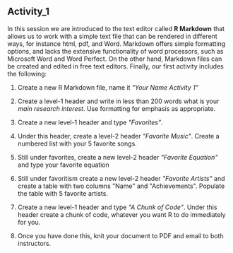 ## Activity_1

In this session we are introduced to the text editor called **R Markdown** that 
allows us to work with a simple text file that can be rendered in different ways, for instance html, pdf, and Word. Markdown offers simple formatting options, and lacks the extensive functionality of word processors, such as Microsoft Word and Word Perfect. On the other hand, Markdown files can be created and edited in free text editors. Finally, our first activity includes the following:

1.	Create a new R Markdown file, name it *"Your Name Activity 1"*

2.	Create a level-1 header and write in less than 200 words what is your *main research interest*. Use formatting for emphasis as appropriate.

3.	Create a new level-1 header and type *"Favorites"*.

4.	Under this header, create a level-2 header *"Favorite Music"*. Create a numbered list with your 5 favorite songs.

5.	Still under favorites, create a new level-2 header *"Favorite Equation"* and type your favorite equation

6.	Still under favoritism create a new level-2 header *"Favorite Artists"* and create a table with two columns "Name" and "Achievements". Populate the table with 5 favorite artists.

7.	Create a new level-1 header and type *"A Chunk of Code"*. Under this header create a chunk of code, whatever you want R to do immediately for you.

8.	Once you have done this, knit your document to PDF and email to both instructors.
